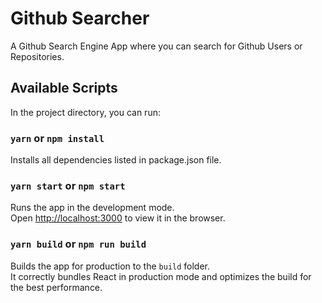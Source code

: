 # Github Searcher

A Github Search Engine App where you can search for Github Users or Repositories.

## Available Scripts

In the project directory, you can run:

### `yarn` or `npm install`

Installs all dependencies listed in package.json file.

### `yarn start` or `npm start`

Runs the app in the development mode.<br />
Open [http://localhost:3000](http://localhost:3000) to view it in the browser.

### `yarn build` or `npm run build`

Builds the app for production to the `build` folder.<br />
It correctly bundles React in production mode and optimizes the build for the best performance.
